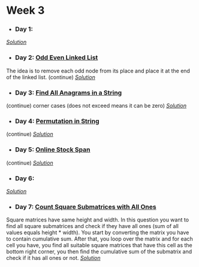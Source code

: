 # Week 3

* ### Day 1: []()

[*Solution*]()

* ### Day 2: [Odd Even Linked List](https://leetcode.com/explore/featured/card/may-leetcoding-challenge/536/week-3-may-15th-may-21st/3331/)
The idea is to remove each odd node from its place and place it at the end of the linked list. (continue)
[*Solution*](odd_even_linked_list.c++)

* ### Day 3: [Find All Anagrams in a String](https://leetcode.com/explore/featured/card/may-leetcoding-challenge/536/week-3-may-15th-may-21st/3332/)
(continue) corner cases (does not exceed means it can be zero)
[*Solution*](find_all_anagrams_in_a_string.c++)

* ### Day 4: [Permutation in String](https://leetcode.com/explore/featured/card/may-leetcoding-challenge/536/week-3-may-15th-may-21st/3333/)
(continue)
[*Solution*](permutaion_in_string.c++)

* ### Day 5: [Online Stock Span](https://leetcode.com/explore/featured/card/may-leetcoding-challenge/536/week-3-may-15th-may-21st/3334)
(continue)
[*Solution*](online_stock_span.c++)

* ### Day 6: []()

[*Solution*]()

* ### Day 7: [Count Square Submatrices with All Ones](https://leetcode.com/explore/featured/card/may-leetcoding-challenge/536/week-3-may-15th-may-21st/3336/)
Square matrices have same height and width. In this question you want to find all square submatrices and check if they have all ones (sum of all values equals height * width). You start by converting the matrix you have to contain cumulative sum. After that, you loop over the matrix and for each cell you have, you find all suitable square matrices that have this cell as the bottom right corner, you then find the cumulative sum of the submatrix and check if it has all ones or not.
[*Solution*](count_square_submatrices_with_all_ones.c++)
